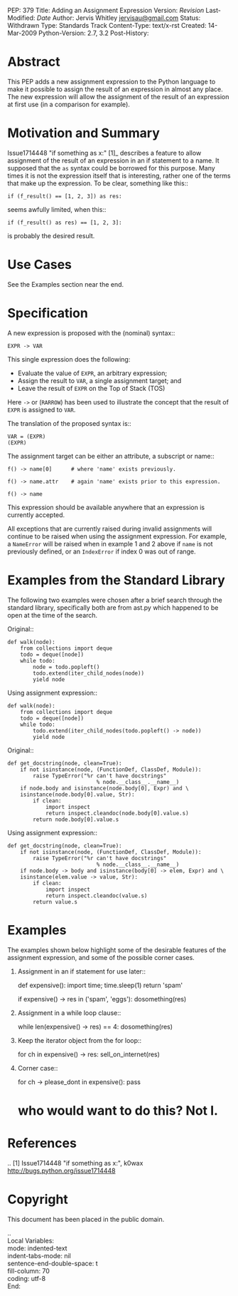 PEP: 379
Title: Adding an Assignment Expression
Version: $Revision$
Last-Modified: $Date$
Author: Jervis Whitley <jervisau@gmail.com>
Status: Withdrawn
Type: Standards Track
Content-Type: text/x-rst
Created: 14-Mar-2009
Python-Version: 2.7, 3.2
Post-History:


Abstract
========

This PEP adds a new assignment expression to the Python language
to make it possible to assign the result of an expression in
almost any place.  The new expression will allow the assignment of
the result of an expression at first use (in a comparison for
example).


Motivation and Summary
======================

Issue1714448 "if something as x:" [1]_ describes a feature to allow
assignment of the result of an expression in an if statement to a
name.  It supposed that the ``as`` syntax could be borrowed for this
purpose.  Many times it is not the expression itself that is
interesting, rather one of the terms that make up the
expression. To be clear, something like this::

    if (f_result() == [1, 2, 3]) as res:

seems awfully limited, when this::

    if (f_result() as res) == [1, 2, 3]:

is probably the desired result.


Use Cases
=========

See the Examples section near the end.


Specification
=============

A new expression is proposed with the (nominal) syntax::

    EXPR -> VAR

This single expression does the following:

- Evaluate the value of ``EXPR``, an arbitrary expression;
- Assign the result to ``VAR``, a single assignment target; and
- Leave the result of ``EXPR`` on the Top of Stack (TOS)

Here ``->`` or (``RARROW``) has been used to illustrate the concept that
the result of ``EXPR`` is assigned to ``VAR``.

The translation of the proposed syntax is::

    VAR = (EXPR)
    (EXPR)

The assignment target can be either an attribute, a subscript or
name::

    f() -> name[0]      # where 'name' exists previously.

    f() -> name.attr    # again 'name' exists prior to this expression.

    f() -> name

This expression should be available anywhere that an expression is
currently accepted.

All exceptions that are currently raised during invalid
assignments will continue to be raised when using the assignment
expression.  For example, a ``NameError`` will be raised when in
example 1 and 2 above if ``name`` is not previously defined, or an
``IndexError`` if index 0 was out of range.


Examples from the Standard Library
==================================

The following two examples were chosen after a brief search
through the standard library, specifically both are from ast.py
which happened to be open at the time of the search.

Original::

    def walk(node):
        from collections import deque
        todo = deque([node])
        while todo:
            node = todo.popleft()
            todo.extend(iter_child_nodes(node))
            yield node

Using assignment expression::

    def walk(node):
        from collections import deque
        todo = deque([node])
        while todo:
            todo.extend(iter_child_nodes(todo.popleft() -> node))
            yield node

Original::

    def get_docstring(node, clean=True):
        if not isinstance(node, (FunctionDef, ClassDef, Module)):
            raise TypeError("%r can't have docstrings"
                                % node.__class__.__name__)
        if node.body and isinstance(node.body[0], Expr) and \
        isinstance(node.body[0].value, Str):
            if clean:
                import inspect
                return inspect.cleandoc(node.body[0].value.s)
            return node.body[0].value.s

Using assignment expression::

    def get_docstring(node, clean=True):
        if not isinstance(node, (FunctionDef, ClassDef, Module)):
            raise TypeError("%r can't have docstrings"
                                % node.__class__.__name__)
        if node.body -> body and isinstance(body[0] -> elem, Expr) and \
        isinstance(elem.value -> value, Str):
            if clean:
                import inspect
                return inspect.cleandoc(value.s)
            return value.s


Examples
========

The examples shown below highlight some of the desirable features
of the assignment expression, and some of the possible corner
cases.

1. Assignment in an if statement for use later::

    def expensive():
        import time; time.sleep(1)
        return 'spam'

    if expensive() -> res in ('spam', 'eggs'):
        dosomething(res)

2. Assignment in a while loop clause::

    while len(expensive() -> res) == 4:
        dosomething(res)

3. Keep the iterator object from the for loop::

    for ch in expensive() -> res:
        sell_on_internet(res)

4. Corner case::

    for ch -> please_dont in expensive():
        pass
    # who would want to do this? Not I.


References
==========

.. [1] Issue1714448 "if something as x:", k0wax
       http://bugs.python.org/issue1714448


Copyright
=========

This document has been placed in the public domain.



..  
  Local Variables:  
  mode: indented-text  
  indent-tabs-mode: nil  
  sentence-end-double-space: t  
  fill-column: 70  
  coding: utf-8  
  End:  
